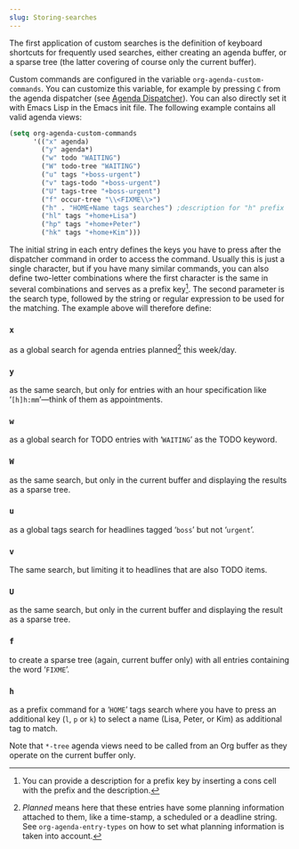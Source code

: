 ```yaml
---
slug: Storing-searches
---
```


The first application of custom searches is the definition of keyboard shortcuts for frequently used searches, either creating an agenda buffer, or a sparse tree (the latter covering of course only the current buffer).

Custom commands are configured in the variable `org-agenda-custom-commands`. You can customize this variable, for example by pressing `C` from the agenda dispatcher (see [Agenda Dispatcher](/docs/org/Agenda-Dispatcher)). You can also directly set it with Emacs Lisp in the Emacs init file. The following example contains all valid agenda views:

```lisp
(setq org-agenda-custom-commands
      '(("x" agenda)
        ("y" agenda*)
        ("w" todo "WAITING")
        ("W" todo-tree "WAITING")
        ("u" tags "+boss-urgent")
        ("v" tags-todo "+boss-urgent")
        ("U" tags-tree "+boss-urgent")
        ("f" occur-tree "\\<FIXME\\>")
        ("h" . "HOME+Name tags searches") ;description for "h" prefix
        ("hl" tags "+home+Lisa")
        ("hp" tags "+home+Peter")
        ("hk" tags "+home+Kim")))
```

The initial string in each entry defines the keys you have to press after the dispatcher command in order to access the command. Usually this is just a single character, but if you have many similar commands, you can also define two-letter combinations where the first character is the same in several combinations and serves as a prefix key[^1]. The second parameter is the search type, followed by the string or regular expression to be used for the matching. The example above will therefore define:

### `x`

as a global search for agenda entries planned[^2] this week/day.

### `y`

as the same search, but only for entries with an hour specification like ‘`[h]h:mm`’—think of them as appointments.

### `w`

as a global search for TODO entries with ‘`WAITING`’ as the TODO keyword.

### `W`

as the same search, but only in the current buffer and displaying the results as a sparse tree.

### `u`

as a global tags search for headlines tagged ‘`boss`’ but not ‘`urgent`’.

### `v`

The same search, but limiting it to headlines that are also TODO items.

### `U`

as the same search, but only in the current buffer and displaying the result as a sparse tree.

### `f`

to create a sparse tree (again, current buffer only) with all entries containing the word ‘`FIXME`’.

### `h`

as a prefix command for a ‘`HOME`’ tags search where you have to press an additional key (`l`, `p` or `k`) to select a name (Lisa, Peter, or Kim) as additional tag to match.

Note that `*-tree` agenda views need to be called from an Org buffer as they operate on the current buffer only.

[^1]: You can provide a description for a prefix key by inserting a cons cell with the prefix and the description.

[^2]: *Planned* means here that these entries have some planning information attached to them, like a time-stamp, a scheduled or a deadline string. See `org-agenda-entry-types` on how to set what planning information is taken into account.
